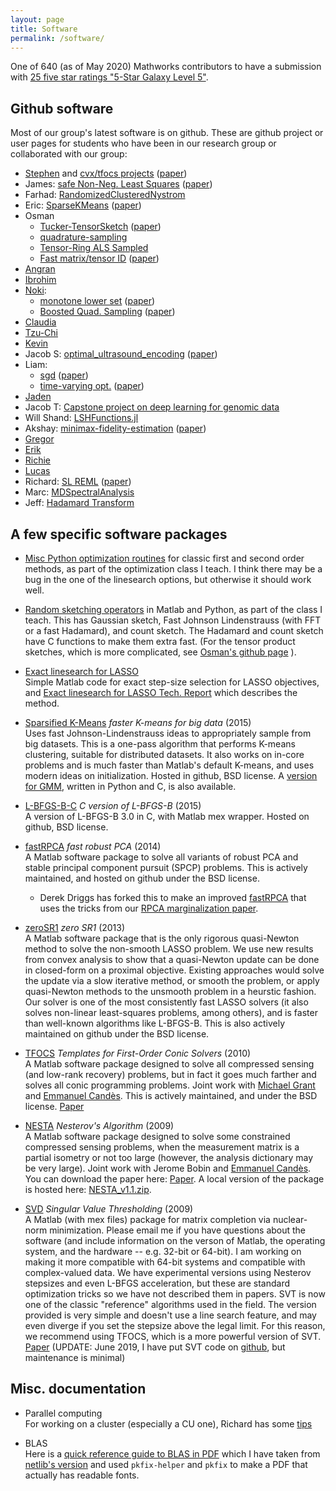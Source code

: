 ```yaml
---
layout: page
title: Software
permalink: /software/
---
```


One of 640 (as of May 2020) Mathworks contributors to have a submission with [25 five star ratings "5-Star Galaxy Level 5"](https://www.mathworks.com/matlabcentral/profile/badges/114?s_tid=mlc_badge_email_submission).

## Github software

Most of our group's latest software is on github. These are github project or user pages for students who have been in our research group or collaborated with our group:

<div class="twoColumn" markdown=1>

- [Stephen](https://github.com/stephenbeckr) and [cvx/tfocs projects](https://github.com/cvxr) ([paper](../papers#tfocs))
- James: [safe Non-Neg. Least Squares](https://github.com/jamesfolberth/safe_nnls) ([paper](../papers#nnls))
- Farhad: [RandomizedClusteredNystrom](https://github.com/FarhadPourkamali/RandomizedClusteredNystrom/)
- Eric: [SparseKMeans](https://github.com/EricKightley/sparsekmeans) ([paper](../papers#sparsegmm))
- Osman
  - [Tucker-TensorSketch](https://github.com/OsmanMalik/tucker-tensorsketch) ([paper](../papers#tensorsketch))
  - [quadrature-sampling](https://github.com/OsmanMalik/quadrature-sampling)
  - [Tensor-Ring ALS Sampled](https://github.com/OsmanMalik/tr-als-sampled)
  - [Fast matrix/tensor ID](https://github.com/OsmanMalik/countsketch-matrix-tensor-id) ([paper](../papers#tensorid))
- [Angran](https://github.com/truthlive/ASCR_DataReduction)
- [Ibrohim](https://github.com/ib-nosirov/peeling_algorithm)
- [Noki](https://github.com/NUOJIN): 
  - [monotone lower set](https://github.com/CU-UQ/monotone-lower-set/) ([paper](../papers#monotone-sampling))
  - [Boosted Quad. Sampling](https://github.com/CU-UQ/BF-Boosted-Quadrature-Sampling) ([paper](../papers#bifidelity-boosting))
- [Claudia](https://github.com/claudiachen1457/)
- [Tzu-Chi](https://github.com/junipertcy/)
- [Kevin](https://github.com/kvndhrty)
- Jacob S: [optimal_ultrasound_encoding](https://github.com/jcs15c/optimal_ultrasound_encoding) ([paper](../papers#ultrasound2022))
- Liam: 
  - [sgd](https://github.com/liammadden/sgd) ([paper](../papers#liamSGD))
  - [time-varying opt.](https://github.com/liammadden/time-varying-experiments) ([paper](../papers#time-varying))
- [Jaden](https://github.com/tholdem) 
- Jacob T: [Capstone project on deep learning for genomic data](https://github.com/Jacob-Tie/GraduateSchoolCourseWork/tree/master/Capstone_Project)
- Will Shand: [LSHFunctions.jl](https://github.com/kernelmethod/LSHFunctions.jl)
- Akshay: [minimax-fidelity-estimation](https://github.com/akshayseshadri/minimax-fidelity-estimation) ([paper](../papers#versatilefidelity))
- [Gregor](https://github.com/gregor-robinson/)
- [Erik](https://github.com/erikj540)
- [Richie](https://github.com/rclancyc/)
- [Lucas](https://github.com/lucas-laird/Hammming_Resolvability)
- Richard: [SL REML](https://github.com/rborder/SL_REML) ([paper](../papers#REML))
- Marc: [MDSpectralAnalysis](https://github.com/MarcThomson/MDSpectralAnalysis)
- Jeff: [Hadamard Transform](https://github.com/jeffeverett/hadamard-transform)

</div>

## A few specific software packages

- [Misc Python optimization routines](https://github.com/stephenbeckr/convex-optimization-class/tree/master/utilities) for classic first and second order methods, as part of the optimization class I teach. I think there may be a bug in the one of the linesearch options, but otherwise it should work well.

- [Random sketching operators](https://github.com/stephenbeckr/randomized-algorithm-class/tree/master/Code) in Matlab and Python, as part of the class I teach. This has Gaussian sketch, Fast Johnson Lindenstrauss (with FFT or a fast Hadamard), and count sketch. The Hadamard and count sketch have C functions to make them extra fast.  (For the tensor product sketches, which is more complicated, see [Osman's github page](https://github.com/OsmanMalik/) ).

- [Exact linesearch for LASSO](https://github.com/stephenbeckr/exactLASSOlinesearch)  
Simple Matlab code for exact step-size selection for LASSO objectives, and [Exact linesearch for LASSO Tech. Report](exactLinesearchL1.pdf) which describes the method.

- [Sparsified K-Means](https://github.com/stephenbeckr/SparsifiedKMeans) *faster K-means for big data* (2015)  
Uses fast Johnson-Lindenstrauss ideas to appropriately sample from big datasets. This is a one-pass algorithm that performs K-means clustering, suitable for distributed datasets. It also works on in-core problems and is much faster than Matlab's default K-means,
and uses modern ideas on initialization.  Hosted in github, BSD license. 
A [version for GMM](https://github.com/erickightley/sparseklearn), written in Python and C, is also available.

- [L-BFGS-B-C](https://github.com/stephenbeckr/L-BFGS-B-C) *C version of L-BFGS-B* (2015)  
A version of L-BFGS-B 3.0 in C, with Matlab mex wrapper. Hosted on github, BSD license.

- [fastRPCA](https://github.com/stephenbeckr/fastRPCA) *fast robust PCA* (2014)  
A Matlab software package to solve all variants of robust PCA and stable principal component pursuit (SPCP) problems. This is actively maintained, and hosted on github under the BSD license.

  - Derek Driggs has forked this to make an improved [fastRPCA](https://github.com/derekdriggs/fastRPCA) that uses the tricks from our [RPCA marginalization paper](../papers#RPCA_SISC).


- [zeroSR1](zeroSR1.html) *zero SR1* (2013)  
A Matlab software package that is the only rigorous quasi-Newton method to solve the non-smooth LASSO problem. We use new results from convex analysis to show that a quasi-Newton update can be done in closed-form on a proximal objective.
Existing approaches would solve the update via a slow iterative method, or smooth the problem, or apply quasi-Newton methods to the unsmooth problem in a heurstic fashion.  Our solver is one of the most consistently fast LASSO solvers (it also solves non-linear least-squares problems, among others), and is faster than well-known algorithms like L-BFGS-B.
This is also actively maintained on github under the BSD license.

- [TFOCS](http://cvxr.com/tfocs/)   *Templates for First-Order Conic Solvers* (2010)  
A Matlab software package designed to solve all compressed sensing (and low-rank recovery) problems, but in fact it goes much farther and solves all conic programming problems. Joint work with [Michael Grant](http://cvxr.com/) and [Emmanuel Candès](https://candes.su.domains/). This is actively maintained, and under the BSD license. [Paper](../papers#tfocs)

- [NESTA](https://candes.su.domains/software/nesta/) *Nesterov's Algorithm* (2009)  
A Matlab software package designed to solve some constrained compressed sensing problems, when the measurement matrix is a partial isometry or not too large (however, the analysis dictionary may be very large). Joint work with Jerome Bobin and [Emmanuel Candès](http://www-stat.stanford.edu/~candes).  You can download the paper here: [Paper](../papers#nesta).  A local version of the package is hosted here: [NESTA_v1.1.zip](../assets/docs/NESTA_v1.1.zip).

- [SVD](https://candes.su.domains/software/svt/) *Singular Value Thresholding* (2009)  
A Matlab (with mex files) package for matrix completion via nuclear-norm minimization. Please email me if you have questions about the software (and include information on the verson of Matlab, the operating system, and the hardware -- e.g. 32-bit or 64-bit). I am working on making it more compatible with 64-bit systems and compatible with complex-valued data. We have experimental versions using Nesterov stepsizes and even L-BFGS acceleration, but these are standard optimization tricks so we have not described them in papers.  SVT is now one of the classic "reference" algorithms used in the field. The version provided is very simple and doesn't use a line search feature, and may even diverge if you set the stepsize above the legal limit. For this reason, we recommend using TFOCS, which is a more powerful version of SVT. [Paper](http://www-stat.stanford.edu/~candes/papers/SVT.pdf)   (UPDATE: June 2019, I have put SVT code on [github](https://github.com/stephenbeckr/SVT), but maintenance is minimal)


## Misc. documentation

- Parallel computing  
For working on a cluster (especially a CU one), Richard has some [tips](https://github.com/rborder/ibg_rc_cheatsheet)

- BLAS  
Here is a [quick reference guide to BLAS in PDF](../assets/docs/blasqr_betterFonts.pdf) which I have taken from [netlib's version](http://www.netlib.org/blas/faq.html\#4) and used `pkfix-helper` and `pkfix` to make a PDF that actually has readable fonts.
